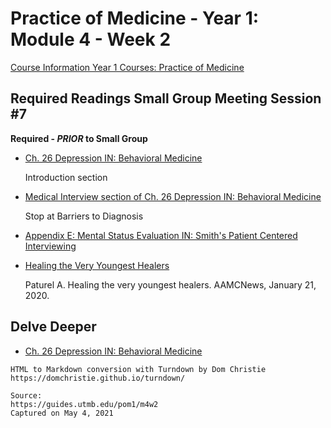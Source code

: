 # Practice of Medicine - Year 1: Module 4 - Week 2

[Course Information Year 1 Courses: Practice of Medicine](/usmle/pom1/course-information.md)

## Required Readings Small Group Meeting Session #7

**Required - _PRIOR_ to Small Group**

*   [Ch. 26 Depression IN: Behavioral Medicine](http://libux.utmb.edu/login?url=https://accessmedicine.mhmedical.com/content.aspx?bookid=2747&sectionid=230250553)
    
    Introduction section
    
*   [Medical Interview section of Ch. 26 Depression IN: Behavioral Medicine](http://libux.utmb.edu/login?url=https://accessmedicine.mhmedical.com/content.aspx?bookid=2747&sectionid=230250553#230250608)
    
    Stop at Barriers to Diagnosis
    
*   [Appendix E: Mental Status Evaluation IN: Smith's Patient Centered Interviewing](http://libux.utmb.edu/login?url=https://accessmedicine.mhmedical.com/content.aspx?bookid=2446&sectionid=193677566)
    
*   [Healing the Very Youngest Healers](https://www.aamc.org/news-insights/healing-very-youngest-healers)
    
    Paturel A. Healing the very youngest healers. AAMCNews, January 21, 2020.
    

## Delve Deeper

*   [Ch. 26 Depression IN: Behavioral Medicine](http://libux.utmb.edu/login?url=https://accessmedicine.mhmedical.com/content.aspx?bookid=2747&sectionid=230250553)

```
HTML to Markdown conversion with Turndown by Dom Christie
https://domchristie.github.io/turndown/

Source:
https://guides.utmb.edu/pom1/m4w2
Captured on May 4, 2021
```
